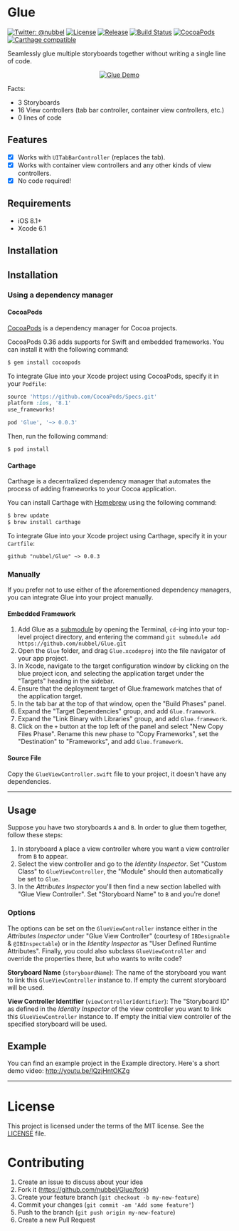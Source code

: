 Glue
====

[![Twitter: @nubbel](https://img.shields.io/badge/contact-@nubbel-blue.svg?style=flat)](https://twitter.com/nubbel)
[![License](http://img.shields.io/badge/license-MIT-green.svg?style=flat)](https://github.com/nubbel/Glue/blob/master/LICENSE)
[![Release](http://img.shields.io/github/release/nubbel/Glue.svg?style=flat)](https://github.com/nubbel/Glue/releases/latest)
[![Build Status](https://img.shields.io/travis/nubbel/Glue/master.svg?style=flat)](https://travis-ci.org/nubbel/Glue)
[![CocoaPods](https://img.shields.io/cocoapods/v/Glue.svg?style=flat)](http://cocoadocs.org/docsets/Glue)
[![Carthage compatible](https://img.shields.io/badge/Carthage-compatible-4BC51D.svg?style=flat)](https://github.com/Carthage/Carthage)


Seamlessly glue multiple storyboards together without writing a single line of code.

<p align="center">
  <a href="http://youtu.be/lQzjHntOKZg"><img src="http://share.gifyoutube.com/Kz77qb.gif" alt="Glue Demo"/></a>
</p>

Facts:
- 3 Storyboards
- 16 View controllers (tab bar controller, container view controllers, etc.)
- 0 lines of code

## Features

- [x] Works with `UITabBarController` (replaces the tab).
- [x] Works with container view controllers and any other kinds of view controllers.
- [x] No code required!

## Requirements

- iOS 8.1+
- Xcode 6.1

## Installation

## Installation

### Using a dependency manager

#### CocoaPods

[CocoaPods](http://cocoapods.org) is a dependency manager for Cocoa projects.

CocoaPods 0.36 adds supports for Swift and embedded frameworks. You can install it with the following command:

```bash
$ gem install cocoapods
```

To integrate Glue into your Xcode project using CocoaPods, specify it in your `Podfile`:

```ruby
source 'https://github.com/CocoaPods/Specs.git'
platform :ios, '8.1'
use_frameworks!

pod 'Glue', '~> 0.0.3'
```

Then, run the following command:

```bash
$ pod install
```

#### Carthage

Carthage is a decentralized dependency manager that automates the process of adding frameworks to your Cocoa application.

You can install Carthage with [Homebrew](http://brew.sh/) using the following command:

```bash
$ brew update
$ brew install carthage
```

To integrate Glue into your Xcode project using Carthage, specify it in your `Cartfile`:

```ogdl
github "nubbel/Glue" ~> 0.0.3
```

### Manually

If you prefer not to use either of the aforementioned dependency managers, you can integrate Glue into your project manually.

#### Embedded Framework

1. Add Glue as a [submodule](http://git-scm.com/docs/git-submodule) by opening the Terminal, `cd`-ing into your top-level project directory, and entering the command `git submodule add https://github.com/nubbel/Glue.git`
2. Open the `Glue` folder, and drag `Glue.xcodeproj` into the file navigator of your app project.
3. In Xcode, navigate to the target configuration window by clicking on the blue project icon, and selecting the application target under the "Targets" heading in the sidebar.
4. Ensure that the deployment target of Glue.framework matches that of the application target.
5. In the tab bar at the top of that window, open the "Build Phases" panel.
6. Expand the "Target Dependencies" group, and add `Glue.framework`.
7. Expand the "Link Binary with Libraries" group, and add `Glue.framework`.
8. Click on the `+` button at the top left of the panel and select "New Copy Files Phase". Rename this new phase to "Copy Frameworks", set the "Destination" to "Frameworks", and add `Glue.framework`.


#### Source File

Copy the `GlueViewController.swift` file to your project, it doesn't have any dependencies.

---


## Usage

Suppose you have two storyboards `A` and `B`. In order to glue them together, follow these steps:

1. In storyboard `A` place a view controller where you want a view controller from `B` to appear.
2. Select the view controller and go to the _Identity Inspector_. Set "Custom Class" to `GlueViewController`, the "Module" should then automatically be set to `Glue`.
3. In the _Attributes Inspector_ you'll then find a new section labelled with "Glue View Controller". Set "Storyboard Name" to `B` and you're done!


### Options

The options can be set on the `GlueViewController` instance either in the _Attributes Inspector_ under "Glue View Controller" (courtesy of `IBDesignable` & `@IBInspectable`) or in the _Identity Inspector_ as "User Defined Runtime Attributes". Finally, you could also subclass `GlueViewController` and override the properties there, but who wants to write code?

**Storyboard Name** (`storyboardName`): The name of the storyboard you want to link this `GlueViewController` instance to. If empty the current storyboard will be used.

**View Controller Identifier** (`viewControllerIdentifier`): The "Storyboard ID" as defined in the _Identity Inspector_ of the view controller you want to link this `GlueViewController` instance to. If empty the initial view controller of the specified storyboard will be used.


## Example

You can find an example project in the Example directory.
Here's a short demo video: http://youtu.be/lQzjHntOKZg

---

# License
This project is licensed under the terms of the MIT license. See the [LICENSE](https://github.com/nubbel/Glue/blob/master/LICENSE) file.

# Contributing

1. Create an issue to discuss about your idea
2. Fork it (https://github.com/nubbel/Glue/fork)
3. Create your feature branch (`git checkout -b my-new-feature`)
4. Commit your changes (`git commit -am 'Add some feature'`)
5. Push to the branch (`git push origin my-new-feature`)
6. Create a new Pull Request
